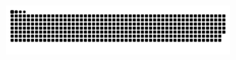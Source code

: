 <picture>
  <source media="(prefers-color-scheme: dark)" srcset="https://raw.githubusercontent.com/yrx0416/yrx0416/output/github-contribution-grid-snake-dark.svg">
  <source media="(prefers-color-scheme: light)" srcset="https://raw.githubusercontent.com/yrx0416/yrx0416/output/github-contribution-grid-snake.svg">
  <img alt="github contribution grid snake animation" src="https://raw.githubusercontent.com/yrx0416/yrx0416/output/github-contribution-grid-snake.svg">
</picture>
